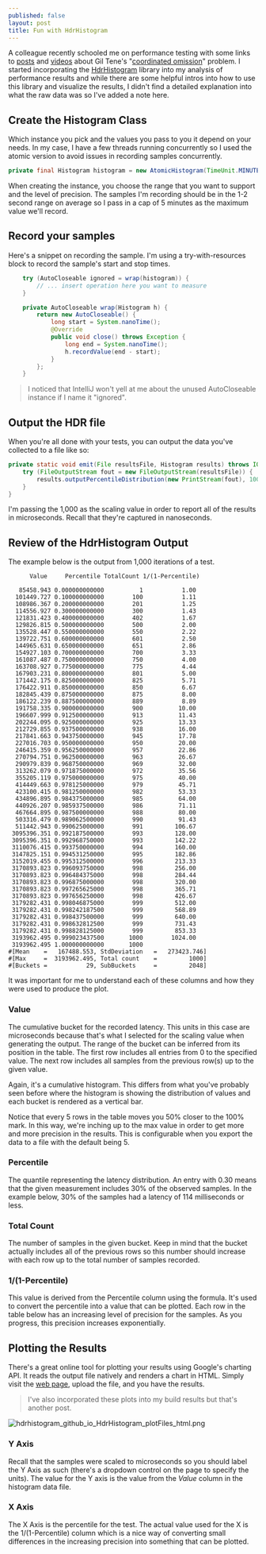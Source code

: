 ```yaml
---
published: false
layout: post
title: Fun with HdrHistogram
---
```

A colleague recently schooled me on performance testing with some links to [posts](http://bravenewgeek.com/everything-you-know-about-latency-is-wrong/) and [videos](https://www.youtube.com/watch?v=lJ8ydIuPFeU) about Gil Tene's "[coordinated omission](https://www.quora.com/In-Java-what-is-Coordinated-Omission)" problem. I started incorporating the [HdrHistogram](https://github.com/HdrHistogram/HdrHistogram) library into my analysis of performance results and while there are some helpful intros into how to use this library and visualize the results, I didn't find a detailed explanation into what the raw data was so I've added a note here.

## Create the Histogram Class

Which instance you pick and the values you pass to you it depend on your needs. In my case, I have a few threads running concurrently so I used the atomic version to avoid issues in recording samples concurrently.


```java
private final Histogram histogram = new AtomicHistogram(TimeUnit.MINUTES.toNanos(5), 3);
```

When creating the instance, you choose the range that you want to support and the level of precision. The samples I'm recording should be in the 1-2 second range on average so I pass in a cap of 5 minutes as the maximum value we'll record. 

## Record your samples

Here's a snippet on recording the sample. I'm using a try-with-resources block to record the sample's start and stop times. 

```java
    try (AutoCloseable ignored = wrap(histogram)) {
        // ... insert operation here you want to measure
    }

    private AutoCloseable wrap(Histogram h) {
        return new AutoCloseable() {
            long start = System.nanoTime();
            @Override
            public void close() throws Exception {
                long end = System.nanoTime();
                h.recordValue(end - start);
            }
        };
    }

```

> I noticed that IntelliJ won't yell at me about the unused AutoCloseable instance if I name it "ignored".


## Output the HDR file

When you're all done with your tests, you can output the data you've collected to a file like so:

```java
private static void emit(File resultsFile, Histogram results) throws IOException {
    try (FileOutputStream fout = new FileOutputStream(resultsFile)) {
        results.outputPercentileDistribution(new PrintStream(fout), 1000.0);
    }
}
```

I'm passing the 1,000 as the scaling value in order to report all of the results in microseconds. Recall that they're captured in nanoseconds.

## Review of the HdrHistogram Output

The example below is the output from 1,000 iterations of a test. 

```
      Value     Percentile TotalCount 1/(1-Percentile)
 
   85458.943 0.000000000000          1           1.00
  101449.727 0.100000000000        100           1.11
  108986.367 0.200000000000        201           1.25
  114556.927 0.300000000000        300           1.43
  121831.423 0.400000000000        402           1.67
  129826.815 0.500000000000        500           2.00
  135528.447 0.550000000000        550           2.22
  139722.751 0.600000000000        601           2.50
  144965.631 0.650000000000        651           2.86
  154927.103 0.700000000000        700           3.33
  161087.487 0.750000000000        750           4.00
  163708.927 0.775000000000        775           4.44
  167903.231 0.800000000000        801           5.00
  171442.175 0.825000000000        825           5.71
  176422.911 0.850000000000        850           6.67
  182845.439 0.875000000000        875           8.00
  186122.239 0.887500000000        889           8.89
  191758.335 0.900000000000        900          10.00
  196607.999 0.912500000000        913          11.43
  202244.095 0.925000000000        925          13.33
  212729.855 0.937500000000        938          16.00
  217841.663 0.943750000000        945          17.78
  227016.703 0.950000000000        950          20.00
  246415.359 0.956250000000        957          22.86
  270794.751 0.962500000000        963          26.67
  290979.839 0.968750000000        969          32.00
  313262.079 0.971875000000        972          35.56
  355205.119 0.975000000000        975          40.00
  414449.663 0.978125000000        979          45.71
  423100.415 0.981250000000        982          53.33
  434896.895 0.984375000000        985          64.00
  440926.207 0.985937500000        986          71.11
  467664.895 0.987500000000        988          80.00
  503316.479 0.989062500000        990          91.43
  511442.943 0.990625000000        991         106.67
 3095396.351 0.992187500000        993         128.00
 3095396.351 0.992968750000        993         142.22
 3110076.415 0.993750000000        994         160.00
 3147825.151 0.994531250000        995         182.86
 3152019.455 0.995312500000        996         213.33
 3170893.823 0.996093750000        998         256.00
 3170893.823 0.996484375000        998         284.44
 3170893.823 0.996875000000        998         320.00
 3170893.823 0.997265625000        998         365.71
 3170893.823 0.997656250000        998         426.67
 3179282.431 0.998046875000        999         512.00
 3179282.431 0.998242187500        999         568.89
 3179282.431 0.998437500000        999         640.00
 3179282.431 0.998632812500        999         731.43
 3179282.431 0.998828125000        999         853.33
 3193962.495 0.999023437500       1000        1024.00
 3193962.495 1.000000000000       1000
#[Mean    =   167488.553, StdDeviation   =   273423.746]
#[Max     =  3193962.495, Total count    =         1000]
#[Buckets =           29, SubBuckets     =         2048]
```

It was important for me to understand each of these columns and how they were used to produce the plot. 

### Value

The cumulative bucket for the recorded latency. This units in this case are microseconds because that's what I selected for the scaling value when generating the output. The range of the bucket can be inferred from its position in the table. The first row includes all entries from 0 to the specified value. The next row includes all samples from the previous row(s) up to the given value.

Again, it's a cumulative histogram. This differs from what you've probably seen before where the histogram is showing the distribution of values and each bucket is rendered as a vertical bar. 

Notice that every 5 rows in the table moves you 50% closer to the 100% mark. In this way, we're inching up to the max value in order to get more and more precision in the results. This is configurable when you export the data to a file with the default being 5.

### Percentile

The quantile representing the latency distribution. An entry with 0.30 means that the given measurement includes 30% of the observed samples. In the example below, 30% of the samples had a latency of 114 milliseconds or less.

### Total Count

The number of samples in the given bucket. Keep in mind that the bucket actually includes all of the previous rows so this number should increase with each row up to the total number of samples recorded.

### 1/(1-Percentile)

This value is derived from the Percentile column using the formula. It's used to convert the percentile into a value that can be plotted. Each row in the table below has an increasing level of precision for the samples. As you progress, this precision increases exponentially.

## Plotting the Results

There's a great online tool for plotting your results using Google's charting API. It reads the output file natively and renders a chart in HTML. Simply visit the [web page](http://hdrhistogram.github.io/HdrHistogram/plotFiles.html), upload the file, and you have the results.

> I've also incorporated these plots into my build results but that's another post.

![hdrhistogram_github_io_HdrHistogram_plotFiles_html.png]({{site.baseurl}}/_posts/hdrhistogram_github_io_HdrHistogram_plotFiles_html.png)

### Y Axis

Recall that the samples were scaled to microseconds so you should label the Y Axis as such (there's a dropdown control on the page to specify the units). The value for the Y axis is the value from the *Value* column in the histogram data file.

### X Axis

The X Axis is the percentile for the test. The actual value used for the X is the 1/(1-Percentile) column which is a nice way of converting small differences in the increasing precision into something that can be plotted. 


